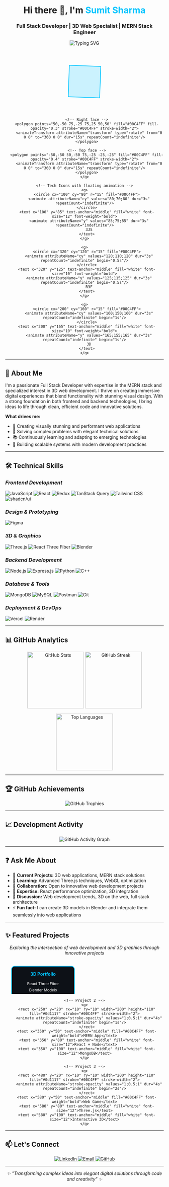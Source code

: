<!-- Profile Header -->
<h1 align="center">
  Hi there 👋, I'm <span style="color:#00C4FF;">Sumit Sharma</span>
</h1>

<h3 align="center">Full Stack Developer | 3D Web Specialist | MERN Stack Engineer</h3>

<p align="center">
  <img src="https://readme-typing-svg.demolab.com?font=Fira+Code&weight=600&size=24&pause=1000&color=00C4FF&center=true&vCenter=true&width=500&lines=Full+Stack+Developer;MERN+Stack+Specialist;3D+Web+Developer;React+%7C+Three.js+%7C+Blender;Clean+Code+Advocate" alt="Typing SVG" />
</p>

<!-- 3D Animation Section -->
<div align="center">
  <svg width="400" height="200" xmlns="http://www.w3.org/2000/svg">
    <!-- 3D Cube with inline animations -->
    <g transform="translate(200,100)">
      <!-- Front face -->
      <polygon points="-50,-50 50,-50 50,50 -50,50" fill="#00C4FF" fill-opacity="0.2" stroke="#00C4FF" stroke-width="2">
        <animateTransform attributeName="transform" type="rotate" from="0 0 0" to="360 0 0" dur="15s" repeatCount="indefinite"/>
      </polygon>
      
      <!-- Right face -->
      <polygon points="50,-50 75,-25 75,25 50,50" fill="#00C4FF" fill-opacity="0.3" stroke="#00C4FF" stroke-width="2">
        <animateTransform attributeName="transform" type="rotate" from="0 0 0" to="360 0 0" dur="15s" repeatCount="indefinite"/>
      </polygon>
      
      <!-- Top face -->
      <polygon points="-50,-50 50,-50 75,-25 -25,-25" fill="#00C4FF" fill-opacity="0.4" stroke="#00C4FF" stroke-width="2">
        <animateTransform attributeName="transform" type="rotate" from="0 0 0" to="360 0 0" dur="15s" repeatCount="indefinite"/>
      </polygon>
    </g>
    
    <!-- Tech Icons with floating animation -->
    <g>
      <circle cx="100" cy="80" r="15" fill="#00C4FF">
        <animate attributeName="cy" values="80;70;80" dur="3s" repeatCount="indefinite"/>
      </circle>
      <text x="100" y="85" text-anchor="middle" fill="white" font-size="12" font-weight="bold">
        <animate attributeName="y" values="85;75;85" dur="3s" repeatCount="indefinite"/>
        3JS
      </text>
    </g>
    
    <g>
      <circle cx="320" cy="120" r="15" fill="#00C4FF">
        <animate attributeName="cy" values="120;110;120" dur="3s" repeatCount="indefinite" begin="0.5s"/>
      </circle>
      <text x="320" y="125" text-anchor="middle" fill="white" font-size="10" font-weight="bold">
        <animate attributeName="y" values="125;115;125" dur="3s" repeatCount="indefinite" begin="0.5s"/>
        R3F
      </text>
    </g>
    
    <g>
      <circle cx="200" cy="160" r="15" fill="#00C4FF">
        <animate attributeName="cy" values="160;150;160" dur="3s" repeatCount="indefinite" begin="1s"/>
      </circle>
      <text x="200" y="165" text-anchor="middle" fill="white" font-size="10" font-weight="bold">
        <animate attributeName="y" values="165;155;165" dur="3s" repeatCount="indefinite" begin="1s"/>
        3D
      </text>
    </g>
  </svg>
</div>

---

## 🚀 About Me

I'm a passionate Full Stack Developer with expertise in the MERN stack and specialized interest in 3D web development. I thrive on creating immersive digital experiences that blend functionality with stunning visual design. With a strong foundation in both frontend and backend technologies, I bring ideas to life through clean, efficient code and innovative solutions.

**What drives me:**
- 🎨 Creating visually stunning and performant web applications
- 🔧 Solving complex problems with elegant technical solutions
- 📚 Continuously learning and adapting to emerging technologies
- 🚀 Building scalable systems with modern development practices

---

## 🛠️ Technical Skills

### *Frontend Development*
![JavaScript](https://img.shields.io/badge/JavaScript-F7DF1E?style=for-the-badge&logo=javascript&logoColor=black)
![React](https://img.shields.io/badge/React-20232A?style=for-the-badge&logo=react&logoColor=61DAFB)
![Redux](https://img.shields.io/badge/Redux-764ABC?style=for-the-badge&logo=redux&logoColor=white)
![TanStack Query](https://img.shields.io/badge/TanStack_Query-FF4154?style=for-the-badge&logo=reactquery&logoColor=white)
![Tailwind CSS](https://img.shields.io/badge/Tailwind_CSS-38B2AC?style=for-the-badge&logo=tailwind-css&logoColor=white)
![shadcn/ui](https://img.shields.io/badge/shadcn/ui-000000?style=for-the-badge)

### *Design & Prototyping*
![Figma](https://img.shields.io/badge/Figma-F24E1E?style=for-the-badge&logo=figma&logoColor=white)

### *3D & Graphics*
![Three.js](https://img.shields.io/badge/Three.js-000000?style=for-the-badge&logo=three.js&logoColor=white)
![React Three Fiber](https://img.shields.io/badge/React_Three_Fiber-20232A?style=for-the-badge&logo=react&logoColor=61DAFB)
![Blender](https://img.shields.io/badge/Blender-F5792A?style=for-the-badge&logo=blender&logoColor=white)

### *Backend Development*
![Node.js](https://img.shields.io/badge/Node.js-339933?style=for-the-badge&logo=node.js&logoColor=white)
![Express.js](https://img.shields.io/badge/Express.js-000000?style=for-the-badge&logo=express&logoColor=white)
![Python](https://img.shields.io/badge/Python-3776AB?style=for-the-badge&logo=python&logoColor=white)
![C++](https://img.shields.io/badge/C++-00599C?style=for-the-badge&logo=c%2B%2B&logoColor=white)

### *Database & Tools*
![MongoDB](https://img.shields.io/badge/MongoDB-47A248?style=for-the-badge&logo=mongodb&logoColor=white)
![MySQL](https://img.shields.io/badge/MySQL-4479A1?style=for-the-badge&logo=mysql&logoColor=white)
![Postman](https://img.shields.io/badge/Postman-FF6C37?style=for-the-badge&logo=postman&logoColor=white)
![Git](https://img.shields.io/badge/Git-F05032?style=for-the-badge&logo=git&logoColor=white)

### *Deployment & DevOps*
![Vercel](https://img.shields.io/badge/Vercel-000000?style=for-the-badge&logo=vercel&logoColor=white)
![Render](https://img.shields.io/badge/Render-46E3B7?style=for-the-badge&logo=render&logoColor=white)

---

## 📊 GitHub Analytics

<p align="center">
  <img height="180em" src="https://github-readme-stats.vercel.app/api?username=Sumit7521&show_icons=true&theme=radical&count_private=true&include_all_commits=true&hide_border=true" alt="GitHub Stats" />
  <img height="180em" src="https://github-readme-streak-stats.herokuapp.com/?user=Sumit7521&theme=radical&hide_border=true&fire=00C4FF&ring=00C4FF" alt="GitHub Streak" />
</p>

<p align="center">
  <img height="180em" src="https://github-readme-stats.vercel.app/api/top-langs/?username=Sumit7521&layout=compact&theme=radical&langs_count=8&hide_border=true&hide=html,css" alt="Top Languages" />
</p>

---

## 🏆 GitHub Achievements

<p align="center">
  <img src="https://github-profile-trophy.vercel.app/?username=Sumit7521&theme=radical&no-frame=true&row=2&column=4&margin-w=15&margin-h=15&no-bg=true" alt="GitHub Trophies" />
</p>

---

## 📈 Development Activity

<p align="center">
  <img src="https://github-readme-activity-graph.vercel.app/graph?username=Sumit7521&bg_color=0d1117&color=00C4FF&line=00C4FF&point=FFFFFF&area=true&hide_border=true&custom_title=My%20Contribution%20Graph" alt="GitHub Activity Graph" />
</p>

---

## ❓ Ask Me About

- 🔭 **Current Projects:** 3D web applications, MERN stack solutions
- 🌱 **Learning:** Advanced Three.js techniques, WebGL optimization
- 👯 **Collaboration:** Open to innovative web development projects
- 🤔 **Expertise:** React performance optimization, 3D integration
- 💬 **Discussion:** Web development trends, 3D on the web, full stack architecture
- ⚡ **Fun fact:** I can create 3D models in Blender and integrate them seamlessly into web applications

---

## ✨ Featured Projects

<p align="center">
  <i>Exploring the intersection of web development and 3D graphics through innovative projects</i>
</p>

<!-- Project cards with 3D animations -->
<div align="center">
  <svg width="700" height="150" xmlns="http://www.w3.org/2000/svg">
    <!-- Project 1 -->
    <g>
      <rect x="20" y="20" rx="10" ry="10" width="200" height="110" fill="#0d1117" stroke="#00C4FF" stroke-width="2">
        <animate attributeName="stroke-opacity" values="1;0.5;1" dur="4s" repeatCount="indefinite"/>
      </rect>
      <text x="120" y="50" text-anchor="middle" fill="#00C4FF" font-weight="bold">3D Portfolio</text>
      <text x="120" y="80" text-anchor="middle" fill="white" font-size="12">React Three Fiber</text>
      <text x="120" y="100" text-anchor="middle" fill="white" font-size="12">Blender Models</text>
    </g>
    
    <!-- Project 2 -->
    <g>
      <rect x="250" y="20" rx="10" ry="10" width="200" height="110" fill="#0d1117" stroke="#00C4FF" stroke-width="2">
        <animate attributeName="stroke-opacity" values="1;0.5;1" dur="4s" repeatCount="indefinite" begin="1s"/>
      </rect>
      <text x="350" y="50" text-anchor="middle" fill="#00C4FF" font-weight="bold">MERN App</text>
      <text x="350" y="80" text-anchor="middle" fill="white" font-size="12">React + Node</text>
      <text x="350" y="100" text-anchor="middle" fill="white" font-size="12">MongoDB</text>
    </g>
    
    <!-- Project 3 -->
    <g>
      <rect x="480" y="20" rx="10" ry="10" width="200" height="110" fill="#0d1117" stroke="#00C4FF" stroke-width="2">
        <animate attributeName="stroke-opacity" values="1;0.5;1" dur="4s" repeatCount="indefinite" begin="2s"/>
      </rect>
      <text x="580" y="50" text-anchor="middle" fill="#00C4FF" font-weight="bold">Web Game</text>
      <text x="580" y="80" text-anchor="middle" fill="white" font-size="12">Three.js</text>
      <text x="580" y="100" text-anchor="middle" fill="white" font-size="12">Interactive 3D</text>
    </g>
  </svg>
</div>

---

## 📫 Let's Connect

<p align="center">
  <a href="https://linkedin.com/in/yourprofile" target="_blank">
    <img src="https://img.shields.io/badge/LinkedIn-0077B5?style=for-the-badge&logo=linkedin&logoColor=white" alt="LinkedIn" />
  </a>
  <a href="mailto:your.email@example.com">
    <img src="https://img.shields.io/badge/Email-D14836?style=for-the-badge&logo=gmail&logoColor=white" alt="Email" />
  </a>
  <a href="https://github.com/Sumit7521" target="_blank">
    <img src="https://img.shields.io/badge/GitHub-100000?style=for-the-badge&logo=github&logoColor=white" alt="GitHub" />
  </a>
</p>

---

<p align="center">
  <i>✨ "Transforming complex ideas into elegant digital solutions through code and creativity" ✨</i>
</p>

